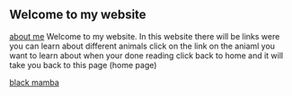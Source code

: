 ## Welcome to my website
[about me](about.md)
Welcome to my website.
In this website there will be links were you can learn about different animals click on the link on the aniaml you want to 
learn about when your done reading click back to home and it will take you back to this page (home page)  

[black mamba](blackmamba.md)

 


